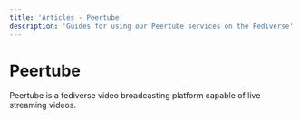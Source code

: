 ```yaml
---
title: 'Articles - Peertube'
description: 'Guides for using our Peertube services on the Fediverse'
---
```


# Peertube
Peertube is a fediverse video broadcasting platform capable of live streaming videos. 
